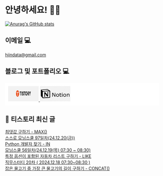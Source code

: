 # 안녕하세요! 🙋‍♂️

[![Anurag's GitHub stats](https://github-readme-stats.vercel.app/api?username=HGJin)](https://github.com/anuraghazra/github-readme-stats)
<!--
[![Top Langs](https://github-readme-stats.vercel.app/api/top-langs/?username=HGJin&layout=compact&hide=r,jupyter%20notebook,c%23&exclude_repo=roharui.github.io)](https://github.com/anuraghazra/github-readme-stats)
-->
<!--
## 이런 환경에 익숙해요✍🏼

## 언어

<p>
  <img alt="" src= "https://img.shields.io/badge/JavaScript-F7DF1E?style=flat-square&logo=JavaScript&logoColor=white"/> 
  <img alt="" src= "https://img.shields.io/badge/TypeScript-black?logo=typescript&logoColor=blue"/>
</p>
-->
## 이메일 💻

hjindata@gmail.com

## 블로그 및 포트폴리오 💻

<div style="display: flex; flex-direction: row;background-color: white;padding: 10px;">
    <div style="margin-right: 10px;">
        <a href="https://hjindata.tistory.com/">
            <img src="https://github.com/HGJin/tistory/blob/main/logo/tistory1.png?raw=true" width="100" height="50" />
        </a>
        <a href="https://adventurous-pamphlet-28c.notion.site/DA-Data-Analyst-d609592479e144c9ba8ea716122ef05c/">
            <img src="https://github.com/HGJin/tistory/blob/e35e6767cef7d139a31c75581ae47e5a76940263/logo/notion.png?raw=true" width="100" height="50" />
        </a>
    </div>
</div>

## 📝 티스토리 최신 글

<a href=https://hjindata.tistory.com/460>최댓값 구하기 - MAX()</a></br><a href=https://hjindata.tistory.com/477>스스로 모닝스쿨 97일차(24.12.20(금))</a></br><a href=https://hjindata.tistory.com/459>Python 개발자 찾기 - IN</a></br><a href=https://hjindata.tistory.com/471>모닝스쿨 56일차(24.12.19(목) 07:30 ~ 08:30)</a></br><a href=https://hjindata.tistory.com/458>특정 옵션이 포함된 자동차 리스트 구하기 - LIKE</a></br><a href=https://hjindata.tistory.com/473>직무스터디 20차 ( 2024.12.18 07:30~08:30 )</a></br><a href=https://hjindata.tistory.com/457>잡은 물고기 중 가장 큰 물고기의 길이 구하기 - CONCAT()</a></br>